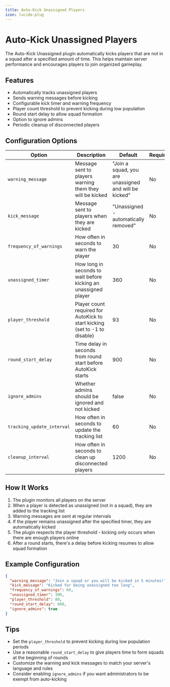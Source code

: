 ```yaml
---
title: Auto-Kick Unassigned Players
icon: lucide:plug
---
```


# Auto-Kick Unassigned Players

The Auto-Kick Unassigned plugin automatically kicks players that are not in a squad after a specified amount of time. This helps maintain server performance and encourages players to join organized gameplay.

## Features

- Automatically tracks unassigned players
- Sends warning messages before kicking
- Configurable kick timer and warning frequency
- Player count threshold to prevent kicking during low population
- Round start delay to allow squad formation
- Option to ignore admins
- Periodic cleanup of disconnected players

## Configuration Options

| Option | Description | Default | Required |
|--------|-------------|---------|----------|
| `warning_message` | Message sent to players warning them they will be kicked | "Join a squad, you are unassigned and will be kicked" | No |
| `kick_message` | Message sent to players when they are kicked | "Unassigned - automatically removed" | No |
| `frequency_of_warnings` | How often in seconds to warn the player | 30 | No |
| `unassigned_timer` | How long in seconds to wait before kicking an unassigned player | 360 | No |
| `player_threshold` | Player count required for AutoKick to start kicking (set to -1 to disable) | 93 | No |
| `round_start_delay` | Time delay in seconds from round start before AutoKick starts | 900 | No |
| `ignore_admins` | Whether admins should be ignored and not kicked | false | No |
| `tracking_update_interval` | How often in seconds to update the tracking list | 60 | No |
| `cleanup_interval` | How often in seconds to clean up disconnected players | 1200 | No |

## How It Works

1. The plugin monitors all players on the server
2. When a player is detected as unassigned (not in a squad), they are added to the tracking list
3. Warning messages are sent at regular intervals
4. If the player remains unassigned after the specified timer, they are automatically kicked
5. The plugin respects the player threshold - kicking only occurs when there are enough players online
6. After a round starts, there's a delay before kicking resumes to allow squad formation

## Example Configuration

```json
{
  "warning_message": "Join a squad or you will be kicked in 5 minutes!",
  "kick_message": "Kicked for being unassigned too long",
  "frequency_of_warnings": 60,
  "unassigned_timer": 300,
  "player_threshold": 80,
  "round_start_delay": 600,
  "ignore_admins": true
}
```

## Tips

- Set the `player_threshold` to prevent kicking during low population periods
- Use a reasonable `round_start_delay` to give players time to form squads at the beginning of rounds
- Customize the warning and kick messages to match your server's language and rules
- Consider enabling `ignore_admins` if you want administrators to be exempt from auto-kicking
